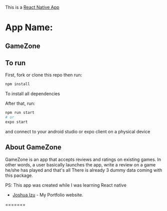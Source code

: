 
This is a [React Native App](https://reactnative.dev/) 


# App Name:
## GameZone



## To run

First, fork or clone this repo then run:

```bash
npm install
```
To install all dependencies

After that, run:
```bash
npm run start
# or
expo start
```
and connect to your android studio or expo client on a physical device

## About GameZone

GameZone is an app that accepts reviews and ratings on existing games.
In other words, a user basically launches the app, write a review on a game he/she has played and that's all
There is already 3 dummy data coming with this package.

PS: This app was created while I was learning React native

- [Joshua Izu](https://joshuaizu.vercel.app) - My Portfolio website.


=======
